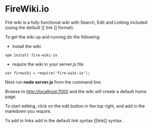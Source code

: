 # FireWiki.io
Fire wiki is a fully functional wiki with Search, Edit and Linking included (using the default [[ link ]] format).

To get the wiki up and running do the following:

* Install the wiki
```
npm install fire-wiki-io
```

* require the wiki in your server.js file
```
var firewiki = require('fire-wiki-io');
```

Next run **node server.js** from the command line.

Browse to <http://localhost:7000> and the wiki will create a default home page.

To start editing, click on the edit button in the top right, and add in the markdown you require.

To add in links add in the default link syntax [[link]] syntax.